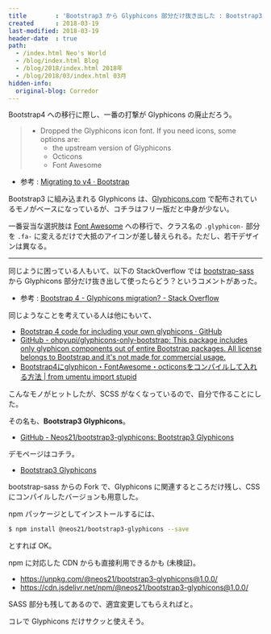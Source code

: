 ```yaml
---
title        : 'Bootstrap3 から Glyphicons 部分だけ抜き出した : Bootstrap3 Glyphicons'
created      : 2018-03-19
last-modified: 2018-03-19
header-date  : true
path:
  - /index.html Neo's World
  - /blog/index.html Blog
  - /blog/2018/index.html 2018年
  - /blog/2018/03/index.html 03月
hidden-info:
  original-blog: Corredor
---
```


Bootstrap4 への移行に際し、一番の打撃が Glyphicons の廃止だろう。

> - Dropped the Glyphicons icon font. If you need icons, some options are:
>   - the upstream version of Glyphicons
>   - Octicons
>   - Font Awesome

- 参考 : [Migrating to v4 · Bootstrap](https://v4-alpha.getbootstrap.com/migration/)

Bootstrap3 に組み込まれる Glyphicons は、[Glyphicons.com](https://glyphicons.com/) で配布されているモノがベースになっているが、コチラはフリー版だと中身が少ない。

一番妥当な選択肢は [Font Awesome](https://fontawesome.com/) への移行で、クラス名の `.glyphicon-` 部分を `.fa-` に変えるだけで大抵のアイコンが差し替えられる。ただし、若干デザインは異なる。

-----

同じように困っている人もいて、以下の StackOverflow では [bootstrap-sass](https://github.com/twbs/bootstrap-sass) から Glyphicons 部分だけ抜き出して使ったらどう？というコメントがあった。

- 参考 : [Bootstrap 4 - Glyphicons migration? - Stack Overflow](https://stackoverflow.com/questions/32612690/bootstrap-4-glyphicons-migration)

同じようなことを考えている人は他にもいて、

- [Bootstrap 4 code for including your own glyphicons · GitHub](https://gist.github.com/planetoftheweb/5d75a1ad45eb3059710747a3695fc068)
- [GitHub - ohpyupi/glyphicons-only-bootstrap: This package includes only glyphicon components out of entire Bootstrap packages. All license belongs to Bootstrap and it's not made for commercial usage.](https://github.com/ohpyupi/glyphicons-only-bootstrap)
- [Bootstrap4にglyphicon・FontAwesome・octiconsをコンパイルして入れる方法 | from umentu import stupid](https://www.blog.umentu.work/bootstrap4にglyphicon・fontawesome・octiconsをコンパイルして入れる方法/)

こんなモノがヒットしたが、SCSS がなくなっているので、自分で作ることにした。

その名も、**Bootstrap3 Glyphicons**。

- [GitHub - Neos21/bootstrap3-glyphicons: Bootstrap3 Glyphicons](https://github.com/Neos21/bootstrap3-glyphicons)

デモページはコチラ。

- [Bootstrap3 Glyphicons](https://neos21.github.io/bootstrap3-glyphicons/)

bootstrap-sass からの Fork で、Glyphicons に関連するところだけ残し、CSS にコンパイルしたバージョンも用意した。

npm パッケージとしてインストールするには、

```bash
$ npm install @neos21/bootstrap3-glyphicons --save
```

とすれば OK。

npm に対応した CDN からも直接利用できるかも (未検証)。

- <https://unpkg.com/@neos21/bootstrap3-glyphicons@1.0.0/>
- <https://cdn.jsdelivr.net/npm/@neos21/bootstrap3-glyphicons@1.0.0/>

SASS 部分も残してあるので、適宜変更してもらえればと。

コレで Glyphicons だけサクッと使えそう。
